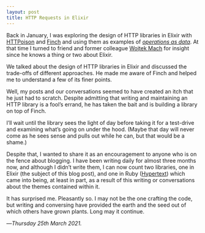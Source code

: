 ```yaml
---
layout: post
title: HTTP Requests in Elixir
---
```


Back in January, I was exploring the design of HTTP libraries in Elixir with [HTTPoison][htp] and [Finch][fin] and using them as examples of [_operations as data_][oad]. At that time I turned to friend and former colleague [Wojtek Mach][wm] for insight since he knows a thing or two about Elixir.

We talked about the design of HTTP libraries in Elixir and discussed the trade-offs of different approaches. He made me aware of Finch and helped me to understand a few of its finer points.

Well, my posts and our conversations seemed to have created an itch that he just had to scratch. Despite admitting that writing and maintaining an HTTP library is a fool’s errand, he has taken the bait and is building a library on top of Finch.

I’ll wait until the library sees the light of day before taking it for a test-drive and examining what’s going on under the hood. (Maybe that day will never come as he sees sense and pulls out while he can, but that would be a shame.)

Despite that, I wanted to share it as an encouragement to anyone who is on the fence about blogging. I have been writing daily for almost three months now, and although I didn’t write them, I can now count two libraries, one in Elixir (the subject of this blog post), and one in Ruby ([Hypertext][ht]) which came into being, at least in part, as a result of this writing or conversations about the themes contained within it.

It has surprised me. Pleasantly so. I may not be the one crafting the code, but writing and conversing have provided the earth and the seed out of which others have grown plants. Long may it continue.

—*Thursday 25th March 2021.*

[htp]: https://www.crossingtheruby.com/2021/01/18/operations-as-data-httpoison.html
[fin]: https://www.crossingtheruby.com/2021/01/21/operations-as-data-finch.html
[oad]: https://www.crossingtheruby.com/2021/01/17/operations-as-data.html
[wm]: https://twitter.com/wojtekmach
[ht]: https://www.crossingtheruby.com/2021/03/14/hypertext-write-html-in-ruby.html
